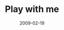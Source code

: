 ---
layout: base.njk
title : 'Play with me' 
view_title : 'Play with me' 
year : '2009' 
date : '2009-02-19' 
img_file : '/drawing/playwithme.png' 
html_file : 'playwithme' 
next_html : 'willyouevergetthehint.html' 
year_order : '50' 
permalink : "title/{{html_file}}.html"
---